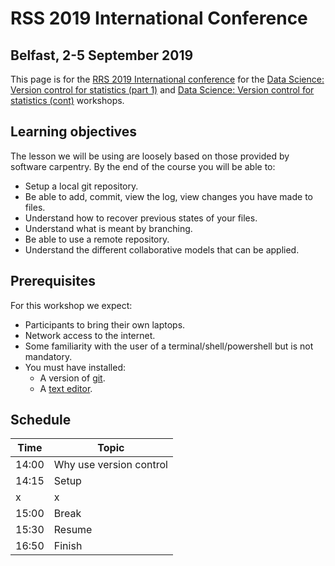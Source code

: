 # RSS 2019 International Conference 
## Belfast, 2-5 September 2019

This page is for the [RRS 2019 International conference](https://www.rss.org.uk/RSS/Events/RSS_Conference/2019_Conference/RSS/Events/Conference/2019_conference.aspx?hkey=2a432b6b-6baf-4bc3-baa4-063221c13ab8) for the [Data Science: Version control for statistics (part 1)](https://events.rss.org.uk/rss/frontend/reg/titem.csp?pageID=104517&eventID=270) and [Data Science: Version control for statistics (cont)](https://events.rss.org.uk/rss/frontend/reg/titem.csp?pageID=108408&eventID=270) workshops.

## Learning objectives
The lesson we will be using are loosely based on those provided by software carpentry. By the end of the course you will be able to:

* Setup a local git repository. 
* Be able to add, commit, view the log, view changes you have made to files.
* Understand how to recover previous states of your files.
* Understand what is meant by branching.
* Be able to use a remote repository.
* Understand the different collaborative models that can be applied.

## Prerequisites
For this workshop we expect:

* Participants to bring their own laptops.
* Network access to the internet.
* Some familiarity with the user of a terminal/shell/powershell but is not mandatory.
* You must have installed:
  * A version of [git](https://carpentries.github.io/workshop-template/#git).
  * A [text editor](https://carpentries.github.io/workshop-template/#editor).
  
## Schedule
|Time|Topic|
|----|-----|
|14:00|Why use version control|
|14:15|Setup|
|x|x|
|15:00|Break|
|15:30|Resume|
|16:50|Finish|



